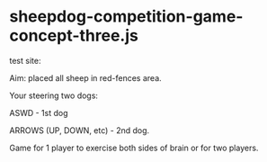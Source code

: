 # sheepdog-competition-game-concept-three.js

test site: 

Aim: placed all sheep in red-fences area. 

Your steering two dogs:

ASWD - 1st dog

ARROWS (UP, DOWN, etc) - 2nd dog.

Game for 1 player to exercise both sides of brain
or for two players.
